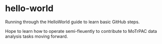 # hello-world
Running through the HelloWorld guide to learn basic GitHub steps.

Hope to learn how to operate semi-fleuently to contribute to MoTrPAC data analysis tasks moving forward.  
